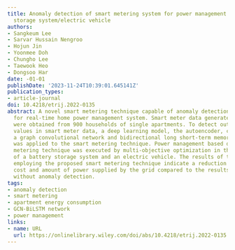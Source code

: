 ```yaml
---
title: Anomaly detection of smart metering system for power management with battery
  storage system/electric vehicle
authors:
- Sangkeum Lee
- Sarvar Hussain Nengroo
- Hojun Jin
- Yoonmee Doh
- Chungho Lee
- Taewook Heo
- Dongsoo Har
date: -01-01
publishDate: '2023-11-24T10:39:01.645141Z'
publication_types:
- article-journal
doi: 10.4218/etrij.2022-0135
abstract: A novel smart metering technique capable of anomaly detection was proposed
  for real-time home power management system. Smart meter data generated in real-time
  were obtained from 900 households of single apartments. To detect outliers and missing
  values in smart meter data, a deep learning model, the autoencoder, consisting of
  a graph convolutional network and bidirectional long short-term memory network,
  was applied to the smart metering technique. Power management based on the smart
  metering technique was executed by multi-objective optimization in the presence
  of a battery storage system and an electric vehicle. The results of the power management
  employing the proposed smart metering technique indicate a reduction in electricity
  cost and amount of power supplied by the grid compared to the results of power management
  without anomaly detection.
tags:
- anomaly detection
- smart metering
- apartment energy consumption
- GCN-BiLSTM network
- power management
links:
- name: URL
  url: https://onlinelibrary.wiley.com/doi/abs/10.4218/etrij.2022-0135
---
```

